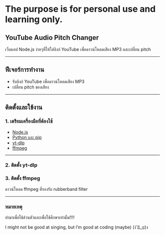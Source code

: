 # The purpose is for personal use and learning only.

## YouTube Audio Pitch Changer

เว็บแอป Node.js ง่ายๆที่ให้ใส่ลิงก์ YouTube เพื่อดาวน์โหลดเสียง MP3 และเปลี่ยน pitch

---

## ฟีเจอร์การทำงาน

- รับลิงก์ YouTube เพื่อดาวน์โหลดเสียง MP3
- เปลี่ยน pitch ของเสียง
---

## ติดตั้งและใช้งาน

### 1. เตรียมเครื่องมือที่ต้องใช้

- [Node.js](https://nodejs.org/en/download/) 
- [Python และ pip](https://www.python.org/downloads/) 
- [yt-dlp](https://github.com/yt-dlp/yt-dlp)
- [ffmpeg](https://ffmpeg.org/download.html) 

---

### 2. ติดตั้ง yt-dlp

### 3. ติดตั้ง ffmpeg
ดาวน์โหลด ffmpeg ที่รองรับ rubberband filter

---

### หมายเหตุ
ทำมาเพื่อใช้ส่วนตัวและเพื่อใช้ศึกษาเท่านั้น!!!!

I might not be good at singing, but I’m good at coding (maybe) (ง ͠ಥ_ಥ)ง
